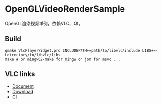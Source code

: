 # OpenGLVideoRenderSample
OpenGL渲染视频样例，依赖VLC、Qt。

## Build
```shell
qmake VlcPlayerWidget.pro INCLUDEPATH+=path/to/libvlc/include LIBS+=-Ldirectory/to/libvlc/libs
make # or mingw32-make for mingw or jom for msvc ...
```

## VLC links
- [Document](https://wiki.videolan.org)
- [Download](https://get.videolan.org)
- [CI](https://jenkins.videolan.org)

